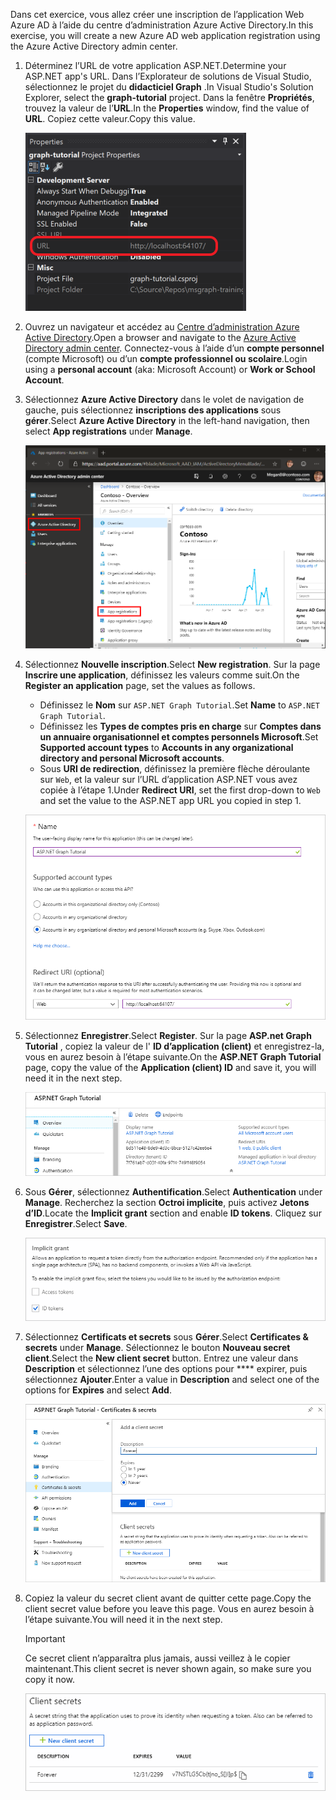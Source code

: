 <!-- markdownlint-disable MD002 MD041 -->

<span data-ttu-id="f63d2-101">Dans cet exercice, vous allez créer une inscription de l’application Web Azure AD à l’aide du centre d’administration Azure Active Directory.</span><span class="sxs-lookup"><span data-stu-id="f63d2-101">In this exercise, you will create a new Azure AD web application registration using the Azure Active Directory admin center.</span></span>

1. <span data-ttu-id="f63d2-102">Déterminez l’URL de votre application ASP.NET.</span><span class="sxs-lookup"><span data-stu-id="f63d2-102">Determine your ASP.NET app's URL.</span></span> <span data-ttu-id="f63d2-103">Dans l’Explorateur de solutions de Visual Studio, sélectionnez le projet du **didacticiel Graph** .</span><span class="sxs-lookup"><span data-stu-id="f63d2-103">In Visual Studio's Solution Explorer, select the **graph-tutorial** project.</span></span> <span data-ttu-id="f63d2-104">Dans la fenêtre **Propriétés**, trouvez la valeur de l’**URL**.</span><span class="sxs-lookup"><span data-stu-id="f63d2-104">In the **Properties** window, find the value of **URL**.</span></span> <span data-ttu-id="f63d2-105">Copiez cette valeur.</span><span class="sxs-lookup"><span data-stu-id="f63d2-105">Copy this value.</span></span>

    ![Capture d’écran de la fenêtre Propriétés de Visual Studio](./images/vs-project-url.png)

1. <span data-ttu-id="f63d2-107">Ouvrez un navigateur et accédez au [Centre d’administration Azure Active Directory](https://aad.portal.azure.com).</span><span class="sxs-lookup"><span data-stu-id="f63d2-107">Open a browser and navigate to the [Azure Active Directory admin center](https://aad.portal.azure.com).</span></span> <span data-ttu-id="f63d2-108">Connectez-vous à l’aide d’un **compte personnel** (compte Microsoft) ou d’un **compte professionnel ou scolaire**.</span><span class="sxs-lookup"><span data-stu-id="f63d2-108">Login using a **personal account** (aka: Microsoft Account) or **Work or School Account**.</span></span>

1. <span data-ttu-id="f63d2-109">Sélectionnez **Azure Active Directory** dans le volet de navigation de gauche, puis sélectionnez **inscriptions des applications** sous **gérer**.</span><span class="sxs-lookup"><span data-stu-id="f63d2-109">Select **Azure Active Directory** in the left-hand navigation, then select **App registrations** under **Manage**.</span></span>

    ![<span data-ttu-id="f63d2-110">Capture d’écran des inscriptions d’application</span><span class="sxs-lookup"><span data-stu-id="f63d2-110">A screenshot of the App registrations</span></span> ](./images/aad-portal-app-registrations.png)

1. <span data-ttu-id="f63d2-111">Sélectionnez **Nouvelle inscription**.</span><span class="sxs-lookup"><span data-stu-id="f63d2-111">Select **New registration**.</span></span> <span data-ttu-id="f63d2-112">Sur la page **Inscrire une application**, définissez les valeurs comme suit.</span><span class="sxs-lookup"><span data-stu-id="f63d2-112">On the **Register an application** page, set the values as follows.</span></span>

    - <span data-ttu-id="f63d2-113">Définissez le **Nom** sur `ASP.NET Graph Tutorial`.</span><span class="sxs-lookup"><span data-stu-id="f63d2-113">Set **Name** to `ASP.NET Graph Tutorial`.</span></span>
    - <span data-ttu-id="f63d2-114">Définissez les **Types de comptes pris en charge** sur **Comptes dans un annuaire organisationnel et comptes personnels Microsoft**.</span><span class="sxs-lookup"><span data-stu-id="f63d2-114">Set **Supported account types** to **Accounts in any organizational directory and personal Microsoft accounts**.</span></span>
    - <span data-ttu-id="f63d2-115">Sous **URI de redirection**, définissez la première flèche déroulante sur `Web`, et la valeur sur l’URL d’application ASP.NET vous avez copiée à l’étape 1.</span><span class="sxs-lookup"><span data-stu-id="f63d2-115">Under **Redirect URI**, set the first drop-down to `Web` and set the value to the ASP.NET app URL you copied in step 1.</span></span>

    ![Capture d’écran de la page inscrire une application](./images/aad-register-an-app.png)

1. <span data-ttu-id="f63d2-117">Sélectionnez **Enregistrer**.</span><span class="sxs-lookup"><span data-stu-id="f63d2-117">Select **Register**.</span></span> <span data-ttu-id="f63d2-118">Sur la page **ASP.net Graph Tutorial** , copiez la valeur de l' **ID d’application (client)** et enregistrez-la, vous en aurez besoin à l’étape suivante.</span><span class="sxs-lookup"><span data-stu-id="f63d2-118">On the **ASP.NET Graph Tutorial** page, copy the value of the **Application (client) ID** and save it, you will need it in the next step.</span></span>

    ![Capture d’écran de l’ID d’application de la nouvelle inscription de l’application](./images/aad-application-id.png)

1. <span data-ttu-id="f63d2-120">Sous **Gérer**, sélectionnez **Authentification**.</span><span class="sxs-lookup"><span data-stu-id="f63d2-120">Select **Authentication** under **Manage**.</span></span> <span data-ttu-id="f63d2-121">Recherchez la section **Octroi implicite**, puis activez **Jetons d’ID**.</span><span class="sxs-lookup"><span data-stu-id="f63d2-121">Locate the **Implicit grant** section and enable **ID tokens**.</span></span> <span data-ttu-id="f63d2-122">Cliquez sur **Enregistrer**.</span><span class="sxs-lookup"><span data-stu-id="f63d2-122">Select **Save**.</span></span>

    ![Capture d’écran de la section Grant implicite](./images/aad-implicit-grant.png)

1. <span data-ttu-id="f63d2-124">Sélectionnez **Certificats et secrets** sous **Gérer**.</span><span class="sxs-lookup"><span data-stu-id="f63d2-124">Select **Certificates & secrets** under **Manage**.</span></span> <span data-ttu-id="f63d2-125">Sélectionnez le bouton **Nouveau secret client**.</span><span class="sxs-lookup"><span data-stu-id="f63d2-125">Select the **New client secret** button.</span></span> <span data-ttu-id="f63d2-126">Entrez une valeur dans **Description** et sélectionnez l’une des options pour \*\*\*\* expirer, puis sélectionnez **Ajouter**.</span><span class="sxs-lookup"><span data-stu-id="f63d2-126">Enter a value in **Description** and select one of the options for **Expires** and select **Add**.</span></span>

    ![Capture d’écran de la boîte de dialogue Ajouter une clé secrète client](./images/aad-new-client-secret.png)

1. <span data-ttu-id="f63d2-128">Copiez la valeur du secret client avant de quitter cette page.</span><span class="sxs-lookup"><span data-stu-id="f63d2-128">Copy the client secret value before you leave this page.</span></span> <span data-ttu-id="f63d2-129">Vous en aurez besoin à l’étape suivante.</span><span class="sxs-lookup"><span data-stu-id="f63d2-129">You will need it in the next step.</span></span>

    > [!IMPORTANT]
    > <span data-ttu-id="f63d2-130">Ce secret client n’apparaîtra plus jamais, aussi veillez à le copier maintenant.</span><span class="sxs-lookup"><span data-stu-id="f63d2-130">This client secret is never shown again, so make sure you copy it now.</span></span>

    ![Capture d’écran de la clé secrète client récemment ajoutée](./images/aad-copy-client-secret.png)

